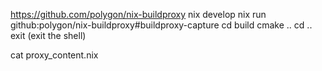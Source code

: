 https://github.com/polygon/nix-buildproxy
nix develop
nix run github:polygon/nix-buildproxy#buildproxy-capture
cd build
cmake ..
cd ..
exit (exit the shell)

cat proxy_content.nix
